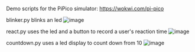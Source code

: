 Demo scripts for the PiPico simulator: https://wokwi.com/pi-pico

blinker.py blinks an led
![image](https://github.com/aidan-pantoya/PiPico_demo/assets/111801426/ca217809-fa3e-42d7-978a-bae98a565fad)

react.py uses the led and a button to record a user's reaction time
![image](https://github.com/aidan-pantoya/PiPico_demo/assets/111801426/2c2f956e-8ff8-4bb5-9659-eb4f142b6cd8)

countdown.py uses a led display to count down from 10
![image](https://github.com/aidan-pantoya/PiPico_demo/assets/111801426/9708b95b-52d3-478c-a5d1-fb96aaeaf416)
